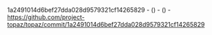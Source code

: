 1a2491014d6bef27dda028d9579321cf14265829 -  () -  () - https://github.com/project-topaz/topaz/commit/1a2491014d6bef27dda028d9579321cf14265829
